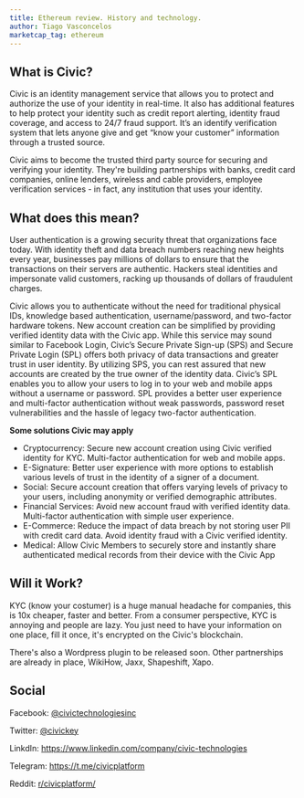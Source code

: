 ```yaml
---
title: Ethereum review. History and technology.
author: Tiago Vasconcelos
marketcap_tag: ethereum
---
```


## What is Civic?
Civic is an identity management service that allows you to protect and authorize the use of your identity in real-time. It also has additional features to help protect your identity such as credit report alerting, identity fraud coverage, and access to 24/7 fraud support.
It’s an identify verification system that lets anyone give and get “know your customer” information through a trusted source.

Civic aims to become the trusted third party source for securing and verifying your identity. They're building partnerships with banks, credit card companies, online lenders, wireless and cable providers, employee verification services - in fact, any institution that uses your identity.

## What does this mean?
User authentication is a growing security threat that organizations face today. With identity theft and data breach numbers reaching new heights every year, businesses pay millions of dollars to ensure that the transactions on their servers are authentic. Hackers steal identities and impersonate valid customers, racking up thousands of dollars of fraudulent charges.

Civic allows you to authenticate without the need for traditional physical IDs, knowledge based authentication, username/password, and two-factor hardware tokens. New account creation can be simplified by providing verified identity data with the Civic app. While this service may sound similar to Facebook Login, Civic’s Secure Private Sign-up (SPS) and Secure Private Login (SPL) offers both privacy of data transactions and greater trust in user identity. By utilizing SPS, you can rest assured that new accounts are created by the true owner of the identity data. Civic’s SPL enables you to allow your users to log in to your web and mobile apps without a username or password.  SPL provides a better user experience and multi-factor authentication without weak passwords, password reset vulnerabilities and the hassle of legacy two-factor authentication.

__Some solutions Civic may apply__
- Cryptocurrency: Secure new account creation using Civic verified identity for KYC. Multi-factor authentication for web and mobile apps.
- E-Signature: Better user experience with more options to establish various levels of trust in the identity of a signer of a document.
- Social: Secure account creation that offers varying levels of privacy to your users, including anonymity or verified demographic attributes.
- Financial Services: Avoid new account fraud with verified identity data.  Multi-factor authentication with simple user experience.
- E-Commerce: Reduce the impact of data breach by not storing user PII with credit card data.  Avoid identity fraud with a Civic verified identity.
- Medical: Allow Civic Members to securely store and instantly share authenticated medical records from their device with the Civic App

## Will it Work?
KYC (know your costumer) is a huge manual headache for companies, this is 10x cheaper, faster and better. From a consumer perspective, KYC is annoying and people are lazy. You just need to have your information on one place, fill it once, it's encrypted on the Civic's blockchain.

There's also a Wordpress plugin to be released soon. Other partnerships are already in place, WikiHow, Jaxx, Shapeshift, Xapo.

## Social
Facebook: [@civictechnologiesinc](https://www.facebook.com/civictechnologiesinc)

Twitter: [@civickey](https://twitter.com/civickey)

LinkdIn: https://www.linkedin.com/company/civic-technologies

Telegram: https://t.me/civicplatform

Reddit: [r/civicplatform/](https://www.reddit.com/r/civicplatform/)
